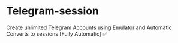# Telegram-session
Create unlimited Telegram Accounts using Emulator and Automatic Converts to sessions [Fully Automatic] ✅
